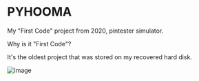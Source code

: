 # PYHOOMA

My "First Code" project from 2020, pintester simulator.

Why is it "First Code"?

It's the oldest project that was stored on my recovered hard disk.

![image](https://user-images.githubusercontent.com/42337892/237006465-dee67de8-1e39-40c0-883e-9c869045be7d.png)
